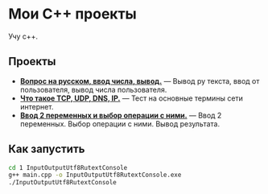 # Мои C++ проекты

Учу с++.

## Проекты

- **[Вопрос на русском, ввод числа, вывод.](1inputOutputUtf8RutextConsole/)** — Вывод ру текста, ввод от пользователя, вывод числа пользователя.
- **[Что такое TCP, UDP, DNS, IP.](2tcpUdpDnsIp/)** — Тест на основные термины сети интернет.
- **[Ввод 2 переменных и выбор операции с ними.](3calculater/)** — Ввод 2 переменных. Выбор операции с ними. Вывод результата. 

## Как запустить

```bash
cd 1 InputOutputUtf8RutextConsole
g++ main.cpp -o InputOutputUtf8RutextConsole.exe
./InputOutputUtf8RutextConsole
